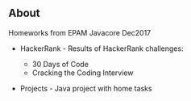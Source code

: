 ## About
Homeworks from EPAM Javacore Dec2017

* HackerRank - Results of HackerRank challenges:
  * 30 Days of Code
  * Cracking the Coding Interview

* Projects - Java project with home tasks
